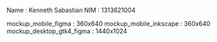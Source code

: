 Name	: Kenneth Sabastian
NIM	: 1313621004

mockup_mobile_figma		: 360x640
mockup_mobile_inkscape		: 360x640
mockup_desktop_gtk4_figma	: 1440x1024
